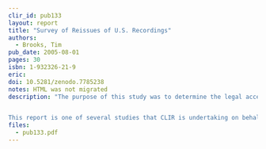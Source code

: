```yaml
---
clir_id: pub133
layout: report
title: "Survey of Reissues of U.S. Recordings"
authors: 
  - Brooks, Tim
pub_date: 2005-08-01
pages: 30
isbn: 1-932326-21-9
eric:
doi: 10.5281/zenodo.7785238
notes: HTML was not migrated
description: "The purpose of this study was to determine the legal accessibility of sound recordings published in the United States. The survey was designed to quantify the degree to which rights holders of historical sound recordings have made available, either directly or through licensees, past recordings that they control.


This report is one of several studies that CLIR is undertaking on behalf of the Library of Congress and the National Recording Preservation Board."
files:
  - pub133.pdf
---
```

